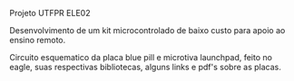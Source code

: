 Projeto UTFPR ELE02

Desenvolvimento de um kit microcontrolado de baixo custo para apoio ao ensino remoto.

Circuito esquematico da placa blue pill e microtiva launchpad, feito no eagle, suas respectivas bibliotecas, alguns links e pdf's sobre as placas.
